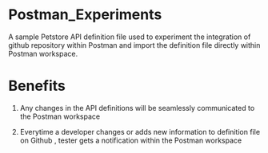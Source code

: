 # Postman_Experiments

A sample Petstore API definition file used to experiment the integration of github repository within Postman and import the definition file directly within Postman workspace.

# Benefits 
1. Any changes in the API definitions will be seamlessly communicated to the Postman workspace

2. Everytime a developer changes or adds new information to definition file on Github , tester gets a notification within the Postman workspace